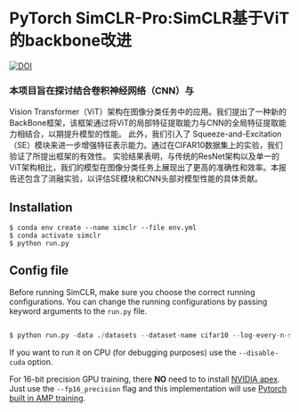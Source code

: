 # PyTorch SimCLR-Pro:SimCLR基于ViT的backbone改进
[![DOI](https://zenodo.org/badge/241184407.svg)](https://zenodo.org/badge/latestdoi/241184407)


### 

### 本项目旨在探讨结合卷积神经网络（CNN）与
Vision Transformer（ViT）架构在图像分类任务中的应用。我们提出了一种新的BackBone框架，该框架通过将ViT的局部特征提取能力与CNN的全局特征提取能力相结合，以期提升模型的性能。
此外，我们引入了 Squeeze-and-Excitation（SE）模块来进一步增强特征表示能力。通过在CIFAR10数据集上的实验，我们验证了所提出框架的有效性。
实验结果表明，与传统的ResNet架构以及单一的ViT架构相比，我们的模型在图像分类任务上展现出了更高的准确性和效率。本报告还包含了消融实验，以评估SE模块和CNN头部对模型性能的具体贡献。

## Installation

```
$ conda env create --name simclr --file env.yml
$ conda activate simclr
$ python run.py
```

## Config file

Before running SimCLR, make sure you choose the correct running configurations. You can change the running configurations by passing keyword arguments to the ```run.py``` file.

```python

$ python run.py -data ./datasets --dataset-name cifar10 --log-every-n-steps 1 --epochs 100 

```

If you want to run it on CPU (for debugging purposes) use the ```--disable-cuda``` option.

For 16-bit precision GPU training, there **NO** need to to install [NVIDIA apex](https://github.com/NVIDIA/apex). Just use the ```--fp16_precision``` flag and this implementation will use [Pytorch built in AMP training](https://pytorch.org/docs/stable/notes/amp_examples.html).

## 
